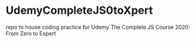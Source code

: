 # UdemyCompleteJS0toXpert
repo to house coding practice for Udemy The Complete JS Course 2020: From Zero to Expert 
